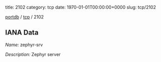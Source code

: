 title: 2102
category: tcp
date: 1970-01-01T00:00:00+0000
slug: tcp/2102

[portdb](/) / [tcp](/category/tcp.html) / 2102


## IANA Data

_Name:_ zephyr-srv

_Description:_ Zephyr server

